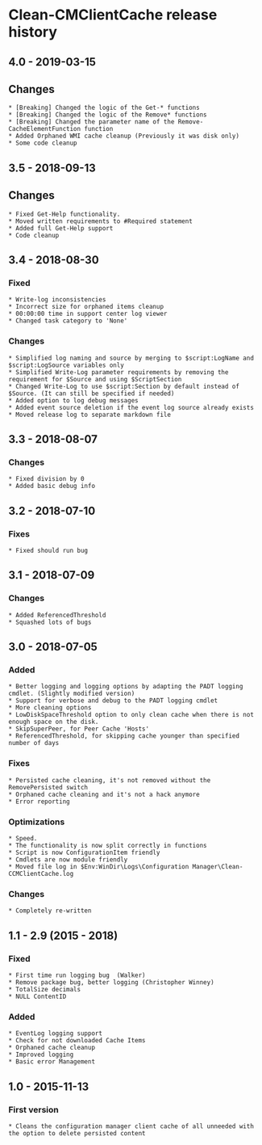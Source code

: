 # Clean-CMClientCache release history

## 4.0 - 2019-03-15

## Changes

    * [Breaking] Changed the logic of the Get-* functions
    * [Breaking] Changed the logic of the Remove* functions
    * [Breaking] Changed the parameter name of the Remove-CacheElementFunction function
    * Added Orphaned WMI cache cleanup (Previously it was disk only)
    * Some code cleanup

## 3.5 - 2018-09-13

## Changes

    * Fixed Get-Help functionality.
    * Moved written requirements to #Required statement
    * Added full Get-Help support
    * Code cleanup

## 3.4 - 2018-08-30

### Fixed

    * Write-log inconsistencies
    * Incorrect size for orphaned items cleanup
    * 00:00:00 time in support center log viewer
    * Changed task category to 'None'

### Changes

    * Simplified log naming and source by merging to $script:LogName and $script:LogSource variables only
    * Simplified Write-Log parameter requirements by removing the requirement for $Source and using $ScriptSection
    * Changed Write-Log to use $script:Section by default instead of $Source. (It can still be specified if needed)
    * Added option to log debug messages
    * Added event source deletion if the event log source already exists
    * Moved release log to separate markdown file

## 3.3 - 2018-08-07

### Changes

    * Fixed division by 0
    * Added basic debug info

## 3.2 - 2018-07-10

### Fixes

    * Fixed should run bug

## 3.1 - 2018-07-09

### Changes

    * Added ReferencedThreshold
    * Squashed lots of bugs

## 3.0 - 2018-07-05

### Added

    * Better logging and logging options by adapting the PADT logging cmdlet. (Slightly modified version)
    * Support for verbose and debug to the PADT logging cmdlet
    * More cleaning options
    * LowDiskSpaceThreshold option to only clean cache when there is not enough space on the disk.
    * SkipSuperPeer, for Peer Cache 'Hosts'
    * ReferencedThreshold, for skipping cache younger than specified number of days

### Fixes

    * Persisted cache cleaning, it's not removed without the RemovePersisted switch
    * Orphaned cache cleaning and it's not a hack anymore
    * Error reporting

### Optimizations

    * Speed.
    * The functionality is now split correctly in functions
    * Script is now ConfigurationItem friendly
    * Cmdlets are now module friendly
    * Moved file log in $Env:WinDir\Logs\Configuration Manager\Clean-CCMClientCache.log

### Changes

    * Completely re-written

## 1.1 - 2.9 (2015 - 2018)

### Fixed

    * First time run logging bug  (Walker)
    * Remove package bug, better logging (Christopher Winney)
    * TotalSize decimals
    * NULL ContentID

### Added

    * EventLog logging support
    * Check for not downloaded Cache Items
    * Orphaned cache cleanup
    * Improved logging
    * Basic error Management

## 1.0 - 2015-11-13

### First version

    * Cleans the configuration manager client cache of all unneeded with the option to delete persisted content